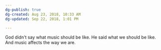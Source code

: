```yaml
---
dg-publish: true
dg-created: Aug 23, 2018, 10:33 AM
dg-updated: Sep 22, 2018, 1:01 PM

---
```


God didn't say what music should be like. He said what we should be like. And music affects the way we are.


